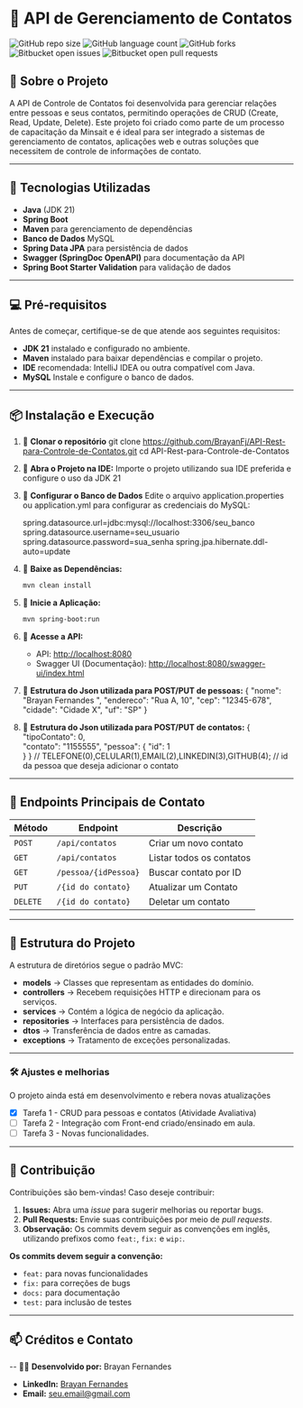 # 📌 API de Gerenciamento de Contatos

![GitHub repo size](https://img.shields.io/github/repo-size/iuricode/README-template?style=for-the-badge)
![GitHub language count](https://img.shields.io/github/languages/count/iuricode/README-template?style=for-the-badge)
![GitHub forks](https://img.shields.io/github/forks/iuricode/README-template?style=for-the-badge)
![Bitbucket open issues](https://img.shields.io/bitbucket/issues/iuricode/README-template?style=for-the-badge)
![Bitbucket open pull requests](https://img.shields.io/bitbucket/pr-raw/iuricode/README-template?style=for-the-badge)

## 📌 Sobre o Projeto

A API de Controle de Contatos foi desenvolvida para gerenciar relações entre pessoas e seus contatos, permitindo operações de CRUD (Create, Read, Update, Delete). Este projeto foi criado como parte de um processo de capacitação da Minsait e é ideal para ser integrado a sistemas de gerenciamento de contatos, aplicações web e outras soluções que necessitem de controle de informações de contato.


---

## 🚀 Tecnologias Utilizadas

- **Java** (JDK 21)
- **Spring Boot**
- **Maven** para gerenciamento de dependências
- **Banco de Dados**  MySQL
- **Spring Data JPA** para persistência de dados
- **Swagger (SpringDoc OpenAPI)** para documentação da API
- **Spring Boot Starter Validation** para validação de dados

---

## 💻 Pré-requisitos

Antes de começar, certifique-se de que atende aos seguintes requisitos:

- **JDK 21** instalado e configurado no ambiente.
- **Maven** instalado para baixar dependências e compilar o projeto.
- **IDE** recomendada: IntelliJ IDEA ou outra compatível com Java.
- **MySQL** Instale e configure o banco de dados.

---

## 📦 Instalação e Execução

1. 🔹 **Clonar o repositório**
   git clone https://github.com/BrayanFj/API-Rest-para-Controle-de-Contatos.git
   cd API-Rest-para-Controle-de-Contatos

2. 🔹 **Abra o Projeto na IDE:**
   Importe o projeto utilizando sua IDE preferida e configure o uso da JDK 21

3. 🔹 **Configurar o Banco de Dados**
   Edite o arquivo application.properties ou application.yml para configurar as credenciais do MySQL:

     spring.datasource.url=jdbc:mysql://localhost:3306/seu_banco
     spring.datasource.username=seu_usuario
     spring.datasource.password=sua_senha
     spring.jpa.hibernate.ddl-auto=update


4. 🔹 **Baixe as Dependências:**
   ```bash
   mvn clean install
   ```

5. 🔹 **Inicie a Aplicação:**
   ```bash
   mvn spring-boot:run
   ```

6. 🔹 **Acesse a API:**
    - API: [http://localhost:8080](http://localhost:8080)
    - Swagger UI (Documentação): [http://localhost:8080/swagger-ui/index.html](http://localhost:8080/swagger-ui/index.html)

7. 🔹 **Estrutura do Json utilizada para POST/PUT de pessoas:**
{
    "nome": "Brayan Fernandes ",
    "endereco": "Rua A, 10",
    "cep": "12345-678",
    "cidade": "Cidade X",
    "uf": "SP"
}


8. 🔹 **Estrutura do Json utilizada para POST/PUT de contatos:**
    {
    "tipoContato": 0,                                           
    "contato": "1155555",
    "pessoa": {
        "id": 1                                 
    }
}
// TELEFONE(0),CELULAR(1),EMAIL(2),LINKEDIN(3),GITHUB(4);
// id da pessoa que deseja adicionar o contato

---
## 🔗 Endpoints Principais de Contato
| Método | Endpoint | Descrição |
|--------|---------|------------|
| `POST` | `/api/contatos` | Criar um novo contato |
| `GET` | `/api/contatos` | Listar todos os contatos |
| `GET` | `/pessoa/{idPessoa}` | Buscar contato por ID |
| `PUT` | `/{id do contato}` | Atualizar um Contato |
| `DELETE` | `/{id do contato}` | Deletar um contato |

---
## 📁 Estrutura do Projeto 

A estrutura de diretórios segue o padrão MVC:

- **models** → Classes que representam as entidades do domínio.
- **controllers** → Recebem requisições HTTP e direcionam para os serviços.
- **services** → Contém a lógica de negócio da aplicação.
- **repositories** → Interfaces para persistência de dados.
- **dtos** → Transferência de dados entre as camadas.
- **exceptions** → Tratamento de exceções personalizadas.

---

### 🛠️ Ajustes e melhorias

O projeto ainda está em desenvolvimento e rebera novas atualizações 

- [x] Tarefa 1 - CRUD para pessoas e contatos (Atividade Avaliativa)
- [ ] Tarefa 2 - Integração com Front-end criado/ensinado em aula.
- [ ] Tarefa 3 - Novas funcionalidades. 

---

## 🤝 Contribuição

Contribuições são bem-vindas! Caso deseje contribuir:

1. **Issues:** Abra uma _issue_ para sugerir melhorias ou reportar bugs.
2. **Pull Requests:** Envie suas contribuições por meio de _pull requests_.  
3.  **Observação:** Os commits devem seguir as convenções em inglês, utilizando prefixos como `feat:`, `fix:` e `wip:`.

**Os commits devem seguir a convenção:**
- `feat:` para novas funcionalidades
- `fix:` para correções de bugs
- `docs:` para documentação
- `test:` para inclusão de testes

---

## 📫 Créditos e Contato
-- 👨‍💻 **Desenvolvido por:** Brayan Fernandes
- **LinkedIn:** [Brayan Fernandes ]([https://www.linkedin.com/in/seu-perfil/](https://www.linkedin.com/in/brayanfernandesj/))
- **Email:** [seu.email@gmail.com](Brayan.fernandesjulio@gmail.com)

